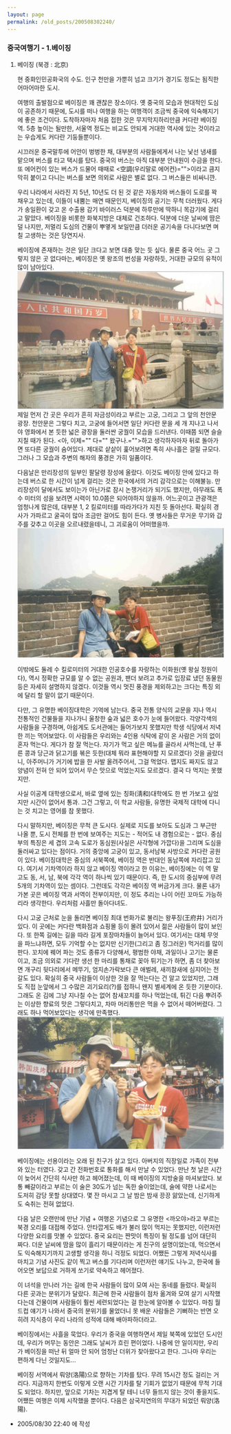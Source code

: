 ```yaml
---
layout: page
permalink: /old_posts/200508302240/
---
```


### 중국여행기 - 1.베이징

1. 베이징 (북경 : 北京)
 

   현 중화인민공화국의 수도. 인구 천만을 가뿐히 넘고 크기가 경기도 정도는 됨직한 어마어마한 도시.

   여행의 출발점으로 베이징은 꽤 괜찮은 장소이다. 옛 중국의 모습과 현대적인 도심이 공존하기 때문에, 도시를 떠나 여행을 하는 여행객이 조금씩 중국에 익숙해지기에 좋은 조건이다. 도착하자마자 처음 접한 것은 무지막지하리만큼 커다란 베이징 역. 5층 높이는 될만한, 서울역 정도는 비교도 안되게 거대한 역사에 있는 것이라고는 우습게도 커다란 기둥들뿐이다.

   시끄러운 중국말투에 어안이 벙벙한 채, 대부분의 사람들에게서 나는 낯선 냄새를 맡으며 버스를 타고 택시를 탔다. 중국의 버스는 아직 대부분 안내원이 수금을 한다. 또 에어컨이 있는 버스가 드물어 때때로 <空調(우리말로 에어컨)="">이라고 큼지막히 붙이고 다니는 버스를 보면 의외로 사람은 별로 없다. 그 버스들은 비싸니깐.

   우리 나라에서 사라진 지 5년, 10년도 더 된 것 같은 자동차와 버스들이 도로를 꽉 채우고 있는데, 이들이 내뿜는 매연 때문인지, 베이징의 공기는 무척 더러웠다. 게다가 송일환이 갖고 온 수출용 감기 바이러스 덕분에 하루만에 딱하니 목감기에 걸리고 말았다. 베이징을 비롯한 화북지방은 대체로 건조하다. 덕분에 더운 날씨에 땀은 덜 나지만, 저멀리 도심의 건물이 뿌옇게 보일만큼 더러운 공기속을 다니다보면 며칠 고생하는 것은 당연지사.


   베이징에 존재하는 것은 일단 크다고 보면 대충 맞는 듯 싶다. 물론 중국 어느 곳 그렇지 않은 곳 없다마는, 베이징은 옛 왕조의 번성을 자랑하듯, 거대한 규모의 유적이 많이 남아있다.
![c0003499_22361910.jpg](200508302240/c0003499_22361910.jpg)
   제일 먼저 간 곳은 우리가 흔히 자금성이라고 부르는 고궁, 그리고 그 앞의 천안문 광장. 천안문은 그렇다 치고, 고궁에 들어서면 일단 커다란 문을 세 개 지나고 나서야 영화에서 본 듯한 넓은 광장을 둘러싼 궁궐이 모습을 드러낸다. 이때쯤 되면 슬슬 지칠 때가 된다. <아, 이제="" 다="" 왔구나.="">하고 생각하자마자 뒤로 돌아가면 또다른 궁궐이 숨어있다. 제대로 샅샅이 훑어보려면 족히 사나흘은 걸릴 규모다. 그러나 그 모습과 주변의 해자의 풍경은 가히 일품이다.

   다음날은 만리장성의 일부인 팔달령 장성에 올랐다. 이것도 베이징 안에 있다고 하는데 버스로 한 시간이 넘게 걸리는 것은 한국에서의 거리 감각으로는 이해불능. 만리장성이 달에서도 보이는가 아닌가로 잠시 논쟁거리가 되기도 했지만, 아무래도 폭 수 미터의 성을 보려면 시력이 10.0쯤은 되어야하지 않을까. 어느곳이고 관광객은 엄청나게 많은데, 대부분 1, 2 킬로미터를 따라가다가 지친 듯 돌아선다. 확실히 경사가 가파르고 굴곡이 많아 조금만 걸어도 힘이 든다. 옛 병사들은 무거운 무기와 갑주를 갖추고 이곳을 오르내렸을테니, 그 괴로움이 어떠했을까.
![c0003499_22324544.jpg](200508302240/c0003499_22324544.jpg)

   이밖에도 둘레 수 킬로미터의 거대한 인공호수를 자랑하는 이화원(옛 왕실 정원이다), 역시 정확한 규모를 알 수 없는 공원과, 팬더 보려고 추가로 입장료 냈던 동물원 등은 자세히 설명하지 않겠다. 이것들 역시 멋진 풍경을 제외하고는 크다는 특징 외에 달리 할 말이 없기 때문이다.

   다만, 그 유명한 베이징대학은 기억에 남는다. 중국 전통 양식의 교문을 지나 역시 전통적인 건물들을 지나가니 울창한 숲과 넓은 호수가 눈에 들어왔다. 각양각색의 사람들을 구경하며, 아쉽게도 도서관에는 들어가보지 못했지만 학생 식당에서 저녁 한 끼는 먹어보았다. 이 사람들은 우리와는 4인용 식탁에 같이 온 사람은 거의 없이 혼자 먹는다. 게다가 참 잘 먹는다. 자기가 먹고 싶은 메뉴를 골라서 사먹는데, 난 푸른 콩과 당근과 닭고기를 볶은 듯한(대체 뭐라 표현해야할 지 모르겠다) 것을 골랐더니, 아주머니가 거기에 밥을 한 사발 올려주어서, 그걸 먹었다. 맵지도 짜지도 않고 양념이 전혀 안 되어 있어서 무슨 맛으로 먹었는지도 모르겠다. 결국 다 먹지는 못했지만.

   사실 이공계 대학생으로서, 바로 옆에 있는 칭화(淸和)대학에도 한 번 가보고 싶었지만 시간이 없어서 통과. 그건 그렇고, 이 학교 사람들, 유명한 국제적 대학에 다니는 것 치고는 영어를 참 못했다.
 

   다시 말하지만, 베이징은 무척 큰 도시다. 실제로 지도를 보아도 도심과 그 부근만 나올 뿐, 도시 전체를 한 번에 보여주는 지도는 - 적어도 내 경험으로는 - 없다. 중심부의 특징은 세 겹의 고속 도로가 동심원(사실은 사각형에 가깝다)을 그리며 도심을 둘러싸고 있다는 점이다. 거의 중앙에 고궁이 있고, 동서남북 사방으로 커다란 공원이 있다. 베이징대학은 중심의 서북쪽에, 베이징 역은 반대인 동남쪽에 자리잡고 있다. 여기서 기차역이라 하지 않고 베이징 역이라고 한 이유는, 베이징에는 이 역 말고도 동, 서, 남, 북에 각각 역이 하나씩 있기 때문이다. 즉, 한 도시의 중심부에 무려 5개의 기차역이 있는 셈이다. 그런데도 각각은 베이징 역 버금가게 크다. 물론 내가 가본 곳은 베이징 역과 서역이 전부이지만, 이 정도 추리는 나이 어린 꼬마도 가능하리라 생각한다. 우리처럼 사흘만 돌아다녀도.

   다시 고궁 근처로 눈을 돌리면 베이징 최대 번화가로 불리는 왕푸징(王府井) 거리가 있다. 이 곳에는 커다란 백화점과 쇼핑몰 등이 몰려 있어서 젊은 사람들이 많이 보인다. 또 한쪽 길에는 길을 따라 길게 포장마차들이 늘어서 있다. 여기서는 대체 무엇을 파느냐하면, 모두 기억할 수는 없지만 신기한(그리고 좀 징그러운) 먹거리를 많이 판다. 꼬치에 꿰어 파는 것도 종류가 다양해서, 평범한 야채, 과일이나 고기는 물론이고, 조금 의외로 기다란 생선 한 마리를 통채로 꽂아 튀기는가 하면, 좀 더 찾아보면 개구리 뒷다리에서 메뚜기, 엄지손가락보다 큰 애벌레, 새끼참새에 심지어는 전갈도 있다. 확실히 중국 사람들이 이상한 것을 잘 먹는다는 건 알고 있었지만, 그래도 직접 눈앞에서 그 수많은 괴기요리(?)를 접하니 왠지 별세계에 온 듯한 기분이다. 그래도 온 김에 그냥 지나칠 수는 없어 참새꼬치를 하나 먹었는데, 튀긴 다음 뿌려주는 이상한 향료의 맛은 그렇다치고, 차마 머리통만은 먹을 수 없어서 떼어버렸다. 그래도 하나 먹어보았다는 생각에 만족했다.
![c0003499_22281728.jpg](200508302240/c0003499_22281728.jpg)

   베이징에는 선용이라는 오래 된 친구가 살고 있다. 아버지의 직장일로 가족이 전부 와 있는 터였다. 갖고 간 전화번호로 통화를 해서 만날 수 있었다. 만난 첫 날은 시간이 늦어서 간단히 식사만 하고 헤어졌는데, 이 때 베이징의 지방술을 마셔보았다. 보통 빼갈이라고 부르는 이 술은 30도가 넘는 독한 술이었는데, 술에 약한 나로서는 도저히 감당 못할 상대였다. 몇 잔 마시고 그 날 밤은 밤새 끙끙 앓았는데, 신기하게도 숙취는 전혀 없었다.

   다음 날은 오랜만에 만난 기념 + 여행온 기념으로 그 유명한 <까오야>라고 부르는 북경 오리를 대접해 주었다. 안타깝게도 배가 불러 많이 먹지는 못했지만, 이런저런 다양한 요리를 맛볼 수 있었다. 중국 요리는 짠맛이 특징이 될 정도를 넘어 대단히 짜다. 더운 날씨에 땀을 많이 흘리기 때문이라는 게 친구의 설명이었는데, 먹으면서도 익숙해지기까지 고생할 생각을 하니 걱정도 되었다. 어쨌든 그렇게 저녁식사를 마치고 기념 사진도 같이 찍고 버스를 기다리며 이런저런 얘기도 나누고, 한국에 들어오면 보답으로 거하게 쏘기로 약속하고 헤어졌다.

   이 녀석을 만나러 가는 길에 한국 사람들이 많이 모여 사는 동네를 들렀다. 확실히 다른 곳과는 분위기가 달랐다. 최근에 한국 사람들이 점차 옮겨와 모여 살기 시작했다는데 건물이며 사람들이 훨씬 세련되었다는 걸 한눈에 알아볼 수 있었다. 마침 월드컵 얘기가 나와서 중국의 분위기를 물었더니 못 배운 사람들은 기뻐하는 반면 오히려 지식층이 우리 나라의 성적에 대해 배아파하더라고.
 

   베이징에서는 사흘을 묵었다. 우리가 중국을 여행하면서 제일 북쪽에 있었던 도시인데, 우리가 머무는 동안은 그래도 날씨가 흐린 편이었다. 나중에 안 일이지만, 우리가 베이징을 떠난 뒤 얼마 안 되어 엄청난 더위가 찾아왔다고 한다. 그나마 우리는 편하게 다닌 것일지도...

   베이징 서역에서 뤄양(洛陽)으로 향하는 기차를 탔다. 무려 15시간 정도 걸리는 거리다. 지금까지 한번도 이렇게 오랜 시간 기차를 탈 기회가 없었기 때문에 무척 기대도 되었다. 하지만, 앞으로 기차는 지겹게 탈 테니 너무 들뜨지 않는 것이 좋을지도. 어쨌든 여행은 이제 시작했을 뿐이다. 다음은 삼국지연의의 무대가 되었던 뤄양(洛陽).





- 2005/08/30 22:40 에 작성